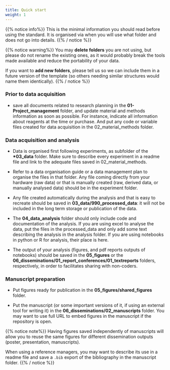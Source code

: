 ```yaml
---
title: Quick start
weight: 1
---
```


{{% notice info%}}
This is the minimal information you should read before using the standard.
It is organised via when you will use what folder and does not go into details.
{{% / notice %}}

{{% notice warning%}}
You may **delete folders** you are not using, but please do not rename the existing ones,
as it would probably break the tools made available and reduce the portability of your data.

If you want to **add new folders**, please tell us so we can include them in a future version of the template
(so others needing similar structures would name them identically).
{{% / notice %}}

### Prior to data acquisition

- save all documents related to research planning in the **01-Project_management** folder,
  and update material and methods information as soon as possible.
  For instance, indicate all information about reagents at the time or purchase.
  And put any code or variable files created for data acquisition in the 02_material_methods folder.

### Data acquisition and analysis

- Data is organised first following experiments, as subfolder of the **\*03_data** folder.
  Make sure to describe every experiment in a readme file and link to the adequate files saved in 02_material_methods.

- Refer to a data organisation guide or a data management plan to organise the files in that folder.
  Any file coming directly from your hardware (raw data) or that is manually created (raw, derived data, or manually analysed data)
  should be in the experiment folder.

- Any file created automatically during the analysis and that is easy to recreate should be saved in **03_data/990_processed_data**:
  it will not be included in the long term storage or publication of the data.

- The **04_data_analysis** folder should only include code and documentation of the analysis.
  If you are using excel to analyse the data, put the files in the processed_data
  and only add some text describing the analysis in the analysis folder.
  If you are using notebooks in python or R for analysis, their place is here.

- The output of your analysis (figures, and pdf reports outputs of notebooks)
  should be saved in the **05_figures** or the **06_disseminations/01_report_conferences/01_textreports** folders, respectively,
  in order to facilitates sharing with non-coders.

### Manuscript preparation

- Put figures ready for publication in the **05_figures/shared_figures** folder.

- Put the manuscript (or some important versions of it, if using an external tool for writing it)
  in the **06_disseminations/02_manuscripts** folder.
  You may want to use full URL to embed figures in the manuscript if the repository is open.

{{% notice note%}}
Having figures saved independently of manuscripts will allow you to reuse the same figures
for different dissemination outputs (poster, presentation, manuscripts).

When using a reference managers, you may want to describe its use in a readme file
and save a `.bib` export of the bibliography in the manuscript folder.
{{% / notice %}}
